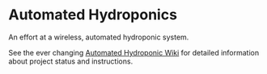 # Automated Hydroponics

An effort at a wireless, automated hydroponic system.

See the ever changing [Automated Hydroponic Wiki](https://github.com/cbrum11/automated-hydroponics/wiki/Automated-Hydroponics-%7C-Home) for detailed information about project status and instructions.
